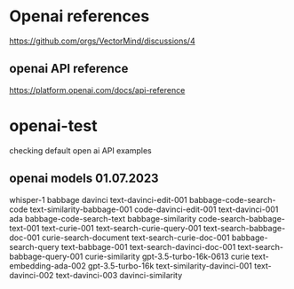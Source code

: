 # Openai references
https://github.com/orgs/VectorMind/discussions/4

## openai API reference
https://platform.openai.com/docs/api-reference


# openai-test
checking default open ai API examples

## openai models 01.07.2023
whisper-1
babbage
davinci
text-davinci-edit-001
babbage-code-search-code
text-similarity-babbage-001
code-davinci-edit-001
text-davinci-001
ada
babbage-code-search-text
babbage-similarity
code-search-babbage-text-001
text-curie-001
text-search-curie-query-001
text-search-babbage-doc-001
curie-search-document
text-search-curie-doc-001
babbage-search-query
text-babbage-001
text-search-davinci-doc-001
text-search-babbage-query-001
curie-similarity
gpt-3.5-turbo-16k-0613
curie
text-embedding-ada-002
gpt-3.5-turbo-16k
text-similarity-davinci-001
text-davinci-002
text-davinci-003
davinci-similarity
